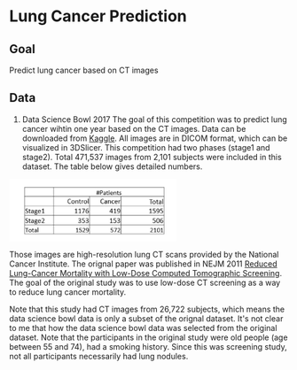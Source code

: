 # Lung Cancer Prediction

## Goal
Predict lung cancer based on CT images

## Data
1. Data Science Bowl 2017
The goal of this competition was to predict lung cancer wihtin one year based on the CT images. Data can be downloaded from [Kaggle](https://www.kaggle.com/c/data-science-bowl-2017). All images are in DICOM format, which can be visualized in 3DSlicer. This competition had two phases (stage1 and stage2). Total 471,537 images from 2,101 subjects were included in this dataset. The table below gives detailed numbers. 

<img align="center" height="60%" width="60%" margin="auto" alt="DSB data" src="https://github.com/chvlyl/Lung_Cancer_Prediction/blob/master/img/DSB_data_details.png">


Those images are high-resolution lung CT scans provided by the National Cancer Institute. The orignal paper was published in NEJM 2011 [Reduced Lung-Cancer Mortality with Low-Dose Computed Tomographic Screening](http://www.nejm.org/doi/full/10.1056/NEJMoa1102873). The goal of the original study was to use low-dose CT screening as a way to reduce lung cancer mortality. 

Note that this study had CT images from 26,722 subjects, which means the data science bowl data is only a subset of the orignal dataset. It's not clear to me that how the data science bowl data was selected from the original dataset. Note that the participants in the original study were old people (age between 55 and 74), had a smoking history. Since this was screening study, not all participants necessarily had lung nodules. 
